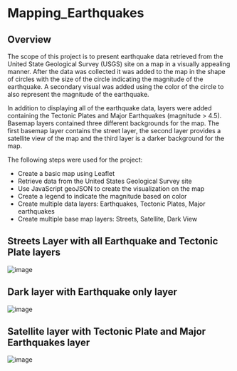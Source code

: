 # Mapping_Earthquakes
## Overview 
The scope of this project is to present earthquake data retrieved from the United State Geological Survey (USGS) site on a map in a visually appealing manner. After the data was collected it was added to the map in the shape of circles with the size of the circle indicating the magnitude of the earthquake. A secondary visual was added using the color of the circle to also represent the magnitude of the earthquake. 

In addition to displaying all of the earthquake data, layers were added containing the Tectonic Plates and Major Earthquakes (magnitude > 4.5). Basemap layers contained three different backgrounds for the map. The first basemap layer contains the street layer, the second layer provides a satellite view of the map and the third layer is a darker background for the map. 

The following steps were used for the project: 

- Create a basic map using Leaflet
- Retrieve data from the United States Geological Survey site
- Use JavaScript geoJSON to create the visualization on the map
- Create a legend to indicate the magnitude based on color
- Create multiple data layers: Earthquakes, Tectonic Plates, Major earthquakes
- Create multiple base map layers: Streets, Satellite, Dark View 


## Streets Layer with all Earthquake and Tectonic Plate layers 
![image](https://user-images.githubusercontent.com/88912539/146642311-af8c3aef-da41-4f13-abb6-2e2e5fc79697.png)

## Dark layer with Earthquake only layer 
![image](https://user-images.githubusercontent.com/88912539/146642408-aa281dae-6abc-42c8-84ef-cae3367d7b05.png)

## Satellite layer with Tectonic Plate and Major Earthquakes layer 
![image](https://user-images.githubusercontent.com/88912539/146642497-3bb6314c-e867-4ff4-bc26-7a9c4f7076fe.png)
